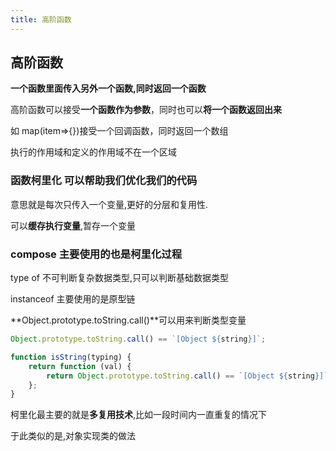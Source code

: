 ```yaml
---
title: 高阶函数
---
```


## 高阶函数

**一个函数里面传入另外一个函数,同时返回一个函数**

高阶函数可以接受**一个函数作为参数**，同时也可以**将一个函数返回出来**

如 map(item=>{})接受一个回调函数，同时返回一个数组

执行的作用域和定义的作用域不在一个区域

### 函数柯里化 可以帮助我们优化我们的代码

意思就是每次只传入一个变量,更好的分层和复用性.

可以**缓存执行变量**,暂存一个变量

### compose 主要使用的也是柯里化过程

type of 不可判断复杂数据类型,只可以判断基础数据类型

instanceof 主要使用的是原型链

**Object.prototype.toString.call()**可以用来判断类型变量

```js
Object.prototype.toString.call() == `[Object ${string}]`;
```

```js
function isString(typing) {
	return function (val) {
		return Object.prototype.toString.call() == `[Object ${string}]`;
	};
}
```

柯里化最主要的就是**多复用技术**,比如一段时间内一直重复的情况下

于此类似的是,对象实现类的做法
